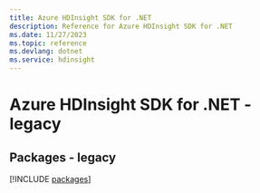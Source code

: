 ```yaml
---
title: Azure HDInsight SDK for .NET
description: Reference for Azure HDInsight SDK for .NET
ms.date: 11/27/2023
ms.topic: reference
ms.devlang: dotnet
ms.service: hdinsight
---
```

# Azure HDInsight SDK for .NET - legacy
## Packages - legacy
[!INCLUDE [packages](hdinsight-index.md)]